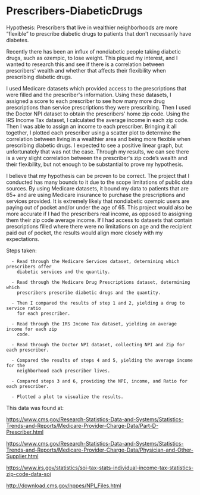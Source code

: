 # Prescribers-DiabeticDrugs
Hypothesis: Prescribers that live in wealthier neighborhoods are more “flexible”
to prescribe diabetic drugs to patients that don't necessarily have diabetes.

Recently there has been an influx of nondiabetic people taking diabetic drugs,
such as ozempic, to lose weight. This piqued my interest, and I wanted to research
this and see if there is a correlation between prescribers' wealth and whether
that affects their flexibility when prescribing diabetic drugs. 

I used Medicare datasets which provided access to the prescriptions that were
filled and the prescriber's information. Using these datasets, I assigned a score
to each prescriber to see how many more drug prescriptions than service prescriptions
they were prescribing. Then I used the Doctor NPI dataset to obtain the prescribers'
home zip code. Using the IRS Income Tax dataset, I calculated the average income in
each zip code. Then I was able to assign an income to each prescriber. Bringing it
all together, I plotted each prescriber using a scatter plot to determine the
correlation between living in a wealthier area and being more flexible when prescribing
diabetic drugs. I expected to see a positive linear graph, but unfortunately that was
not the case. Through my results, we can see there is a very slight correlation between
the prescriber's zip code’s wealth and their flexibility, but not enough to be
substantial to prove my hypothesis.

I believe that my hypothesis can be proven to be correct. The project that I conducted
has many bounds to it due to the scope limitations of public data sources. By using
Medicare datasets, it bound my data to patients that are 65+ and are using Medicare
insurance to purchase the prescriptions and services provided. It is extremely likely
that nondiabetic ozempic users are paying out of pocket and/or under the age of 65. This
project would also be more accurate if I had the prescribers real income, as opposed to
assigning them their zip code average income. If I had access to datasets that contain
prescriptions filled where there were no limitations on age and the recipient paid out
of pocket, the results would align more closely with my expectations. 
 

Steps taken:

      - Read through the Medicare Services dataset, determining which prescribers offer
        diabetic services and the quantity.
        
      - Read through the Medicare Drug Prescriptions dataset, determining which
        prescribers prescribe diabetic drugs and the quantity.
        
      - Then I compared the results of step 1 and 2, yielding a drug to service ratio
        for each prescriber.
        
      - Read through the IRS Income Tax dataset, yielding an average income for each zip
        code.
        
      - Read through the Doctor NPI dataset, collecting NPI and Zip for each prescriber.
      
      - Compared the results of steps 4 and 5, yielding the average income for the
        neighborhood each prescriber lives.
        
      - Compared steps 3 and 6, providing the NPI, income, and Ratio for each prescriber. 
      
      - Plotted a plot to visualize the results.


This data was found at:

https://www.cms.gov/Research-Statistics-Data-and-Systems/Statistics-Trends-and-Reports/Medicare-Provider-Charge-Data/Part-D-Prescriber.html

https://www.cms.gov/Research-Statistics-Data-and-Systems/Statistics-Trends-and-Reports/Medicare-Provider-Charge-Data/Physician-and-Other-Supplier.html

https://www.irs.gov/statistics/soi-tax-stats-individual-income-tax-statistics-zip-code-data-soi

http://download.cms.gov/nppes/NPI_Files.html
